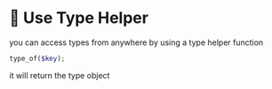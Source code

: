 # 🎹 Use Type Helper

you can access types from anywhere by using a type helper function

```php
type_of($key);
```

it will return the type object
